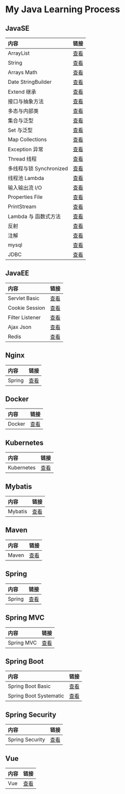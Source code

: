 # My Java Learning Process

## JavaSE

|内容|链接|
|:---|:---|
|ArrayList|<a href="https://github.com/RexJoush/JavaLearning/tree/master/JavaSE/JavaSEDemo01Basic/src/com/joush/day01">查看</a>|
|String|<a href="https://github.com/RexJoush/JavaLearning/tree/master/JavaSE/JavaSEDemo01Basic/src/com/joush/day02">查看</a>|
|Arrays Math|<a href="https://github.com/RexJoush/JavaLearning/tree/master/JavaSE/JavaSEDemo01Basic/src/com/joush/day03">查看</a>|
|Date StringBuilder|<a href="https://github.com/RexJoush/JavaLearning/tree/master/JavaSE/JavaSEDemo01Basic/src/com/joush/day04">查看</a>|
|Extend 继承|<a href="https://github.com/RexJoush/JavaLearning/tree/master/JavaSE/JavaSEDemo01Basic/src/com/joush/day05">查看</a>|
|接口与抽象方法|<a href="https://github.com/RexJoush/JavaLearning/tree/master/JavaSE/JavaSEDemo01Basic/src/com/joush/day06">查看</a>|
|多态与内部类|<a href="https://github.com/RexJoush/JavaLearning/tree/master/JavaSE/JavaSEDemo01Basic/src/com/joush/day07">查看</a>|
|集合与泛型|<a href="https://github.com/RexJoush/JavaLearning/tree/master/JavaSE/JavaSEDemo01Basic/src/com/joush/day08">查看</a>|
|Set 与泛型|<a href="https://github.com/RexJoush/JavaLearning/tree/master/JavaSE/JavaSEDemo01Basic/src/com/joush/day08">查看</a>|
|Map Collections|<a href="https://github.com/RexJoush/JavaLearning/tree/master/JavaSE/JavaSEDemo01Basic/src/com/joush/day09">查看</a>|
|Exception 异常|<a href="https://github.com/RexJoush/JavaLearning/tree/master/JavaSE/JavaSEDemo01Basic/src/com/joush/day10">查看</a>|
|Thread 线程|<a href="https://github.com/RexJoush/JavaLearning/tree/master/JavaSE/JavaSEDemo01Basic/src/com/joush/day11">查看</a>|
|多线程与锁 Synchronized|<a href="https://github.com/RexJoush/JavaLearning/tree/master/JavaSE/JavaSEDemo01Basic/src/com/joush/day12">查看</a>|
|线程池 Lambda|<a href="https://github.com/RexJoush/JavaLearning/tree/master/JavaSE/JavaSEDemo01Basic/src/com/joush/day13">查看</a>|
|输入输出流 I/O|<a href="https://github.com/RexJoush/JavaLearning/tree/master/JavaSE/JavaSEDemo01Basic/src/com/joush/day14">查看</a>|
|Properties File|<a href="https://github.com/RexJoush/JavaLearning/tree/master/JavaSE/JavaSEDemo01Basic/src/com/joush/day15">查看</a>|
|PrintStream|<a href="https://github.com/RexJoush/JavaLearning/tree/master/JavaSE/JavaSEDemo01Basic/src/com/joush/day16">查看</a>|
|Lambda 与 函数式方法|<a href="https://github.com/RexJoush/JavaLearning/tree/master/JavaSE/JavaSEDemo01Basic/src/com/joush/day17">查看</a>|
|反射|<a href="https://github.com/RexJoush/JavaLearning/tree/master/JavaSE/JavaSEDemo01Basic/src/com/joush/day18">查看</a>|
|注解|<a href="https://github.com/RexJoush/JavaLearning/tree/master/JavaSE/JavaSEDemo01Basic/src/com/joush/day18">查看</a>|
|mysql|<a href="https://github.com/RexJoush/JavaLearning/blob/master/JavaSE/JavaSEDemo01Basic/src/com/joush/day19/demo01Mysql/mysql.md">查看</a>|
|JDBC|<a href="https://github.com/RexJoush/JavaLearning/blob/master/JavaSE/JavaSEDemo01Basic/src/com/joush/day19/demo02JDBC/jdbc.md">查看</a>|

## JavaEE

|内容|链接|
|:---|:---|
|Servlet Basic|<a href="https://github.com/RexJoush/JavaLearning/tree/master/JavaEE/JavaEEDemo01ServletBasic">查看</a>|
|Cookie Session|<a href="https://github.com/RexJoush/JavaLearning/tree/master/JavaEE/JavaEEDemo02CookieSession">查看</a>|
|Filter Listener|<a href="https://github.com/RexJoush/JavaLearning/tree/master/JavaEE/JavaEEDemo03FilterListener">查看</a>|
|Ajax Json|<a href="https://github.com/RexJoush/JavaLearning/tree/master/JavaEE/JavaEEDemo04AjaxJson/ajax.md">查看</a>|
|Redis|<a href="https://github.com/RexJoush/JavaLearning/blob/master/JavaEE/JavaEEDemo05Redis/redis.md">查看</a>|

## Nginx
|内容|链接|
|:---|:---|
|Spring|<a href="https://github.com/RexJoush/JavaLearning/blob/master/Nginx/nginx.md">查看</a>|

## Docker

|内容|链接|
|:---|:---|
|Docker|<a href="https://github.com/RexJoush/JavaLearning/blob/master/Docker/docker.md">查看</a>|

## Kubernetes

|内容|链接|
|:---|:---|
|Kubernetes|<a href="https://github.com/RexJoush/JavaLearning/blob/master/Kubernetes/kubernetes.md">查看</a>|

## Mybatis

|内容|链接|
|:---|:---|
|Mybatis|<a href="https://github.com/RexJoush/JavaLearning/blob/master/Mybatis/mybatis.md">查看</a>|

## Maven

|内容|链接|
|:---|:---|
|Maven|<a href="https://github.com/RexJoush/JavaLearning/blob/master/Maven/maven.md">查看</a>|

## Spring

|内容|链接|
|:---|:---|
|Spring|<a href="https://github.com/RexJoush/JavaLearning/blob/master/Spring/spring.md">查看</a>|

## Spring MVC

|内容|链接|
|:---|:---|
|Spring MVC|<a href="https://github.com/RexJoush/JavaLearning/blob/master/SpringMVC/SpringMVC.md">查看</a>|

## Spring Boot

|内容|链接|
|:---|:---|
|Spring Boot Basic|<a href="https://github.com/RexJoush/JavaLearning/blob/master/SpringBoot/SpringBoot.md">查看</a>|
|Spring Boot Systematic|<a href="https://github.com/RexJoush/JavaLearning/blob/master/SpringBoot/Systematic/springboot.md">查看</a>|

## Spring Security

|内容|链接|
|:---|:---|
|Spring Security|<a href="https://github.com/RexJoush/JavaLearning/blob/master/SpringSecurity/SpringSecurity.md">查看</a>|

## Vue

|内容|链接|
|:---|:---|
|Vue|<a href="https://github.com/RexJoush/JavaLearning/blob/master/Vue/vue.md">查看</a>|
